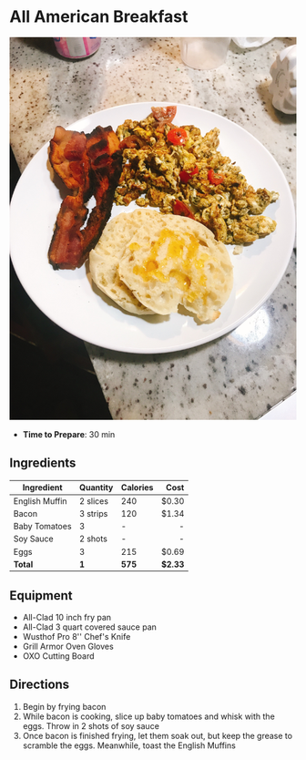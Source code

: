 # All American Breakfast
![](https://raw.githubusercontent.com/bucktower/cookbook/master/photos/IMG_2546.JPG)

- **Time to Prepare**: 30 min

## Ingredients
| Ingredient     | Quantity | Calories | Cost      |
| -------------- | -------- | -------- | --------: |
| English Muffin | 2 slices | 240      | $0.30     |
| Bacon          | 3 strips | 120      | $1.34     |
| Baby Tomatoes  | 3        | -        | -         |
| Soy Sauce      | 2 shots  | -        | -         |
| Eggs           | 3        | 215      | $0.69     |
| **Total**      | **1**    | **575**  | **$2.33** |

## Equipment
- All-Clad 10 inch fry pan
- All-Clad 3 quart covered sauce pan
- Wusthof Pro 8'' Chef's Knife
- Grill Armor Oven Gloves
- OXO Cutting Board

## Directions
1. Begin by frying bacon
2. While bacon is cooking, slice up baby tomatoes and whisk with the eggs. Throw in 2 shots of soy sauce
3. Once bacon is finished frying, let them soak out, but keep the grease to scramble the eggs. Meanwhile, toast the English Muffins